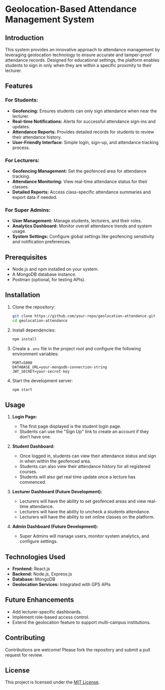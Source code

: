 # Geolocation-Based Attendance Management System

## Introduction
This system provides an innovative approach to attendance management by leveraging geolocation technology to ensure accurate and tamper-proof attendance records. Designed for educational settings, the platform enables students to sign in only when they are within a specific proximity to their lecturer.

## Features
### For Students:
- **Geofencing:** Ensures students can only sign attendance when near the lecturer.
- **Real-time Notifications:** Alerts for successful attendance sign-ins and updates.
- **Attendance Reports:** Provides detailed records for students to review their attendance history.
- **User-Friendly Interface:** Simple login, sign-up, and attendance tracking process.

### For Lecturers:
- **Geofencing Management:** Set the geofenced area for attendance tracking.
- **Attendance Monitoring:** View real-time attendance status for their classes.
- **Detailed Reports:** Access class-specific attendance summaries and export data if needed.

### For Super Admins:
- **User Management:** Manage students, lecturers, and their roles.
- **Analytics Dashboard:** Monitor overall attendance trends and system usage.
- **System Settings:** Configure global settings like geofencing sensitivity and notification preferences.

## Prerequisites
- Node.js and npm installed on your system.
- A MongoDB database instance.
- Postman (optional, for testing APIs).

## Installation
1. Clone the repository:
   ```bash
   git clone https://github.com/your-repo/geolocation-attendance.git
   cd geolocation-attendance
   ```

2. Install dependencies:
   ```bash
   npm install
   ```

3. Create a `.env` file in the project root and configure the following environment variables:
   ```env
   PORT=5000
   DATABASE_URL=your-mongodb-connection-string
   JWT_SECRET=your-secret-key
   ```

4. Start the development server:
   ```bash
   npm start
   ```

## Usage
1. **Login Page:**
   - The first page displayed is the student login page.
   - Students can use the "Sign Up" link to create an account if they don’t have one.

2. **Student Dashboard:**
   - Once logged in, students can view their attendance status and sign in when within the geofenced area.
   - Students can also view their attendance history for all registered courses.
   - Students will also get real time update once a lecture has commenced.

3. **Lecturer Dashboard (Future Development):**
   - Lecturers will have the ability to set geofenced areas and view real-time attendance.
   - Lecturers will have the ability to uncheck a students attendance.
   - Lecturers will have the ability to set online classes on the platform.

4. **Admin Dashboard (Future Development):**
   - Super Admins will manage users, monitor system analytics, and configure settings.

## Technologies Used
- **Frontend:** React.js
- **Backend:** Node.js, Express.js
- **Database:** MongoDB
- **Geolocation Services:** Integrated with GPS APIs

## Future Enhancements
- Add lecturer-specific dashboards.
- Implement role-based access control.
- Extend the geolocation feature to support multi-campus institutions.

## Contributing
Contributions are welcome! Please fork the repository and submit a pull request for review.

## License
This project is licensed under the [MIT License](LICENSE).
